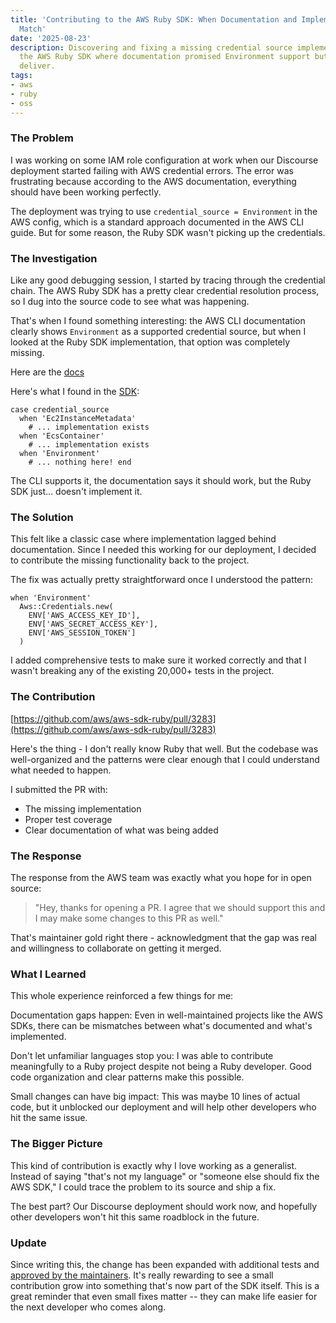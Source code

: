 ```yaml
---
title: 'Contributing to the AWS Ruby SDK: When Documentation and Implementation Don''t
  Match'
date: '2025-08-23'
description: Discovering and fixing a missing credential source implementation in
  the AWS Ruby SDK where documentation promised Environment support but the code didn't
  deliver.
tags:
- aws
- ruby
- oss
---
```


### The Problem

I was working on some IAM role configuration at work when our Discourse
deployment started failing with AWS credential errors. The error was
frustrating because according to the AWS documentation, everything should have
been working perfectly.

The deployment was trying to use `credential_source = Environment` in the AWS
config, which is a standard approach documented in the AWS CLI guide. But for
some reason, the Ruby SDK wasn't picking up the credentials.

### The Investigation

Like any good debugging session, I started by tracing through the credential
chain. The AWS Ruby SDK has a pretty clear credential resolution process, so I
dug into the source code to see what was happening.

That's when I found something interesting: the AWS CLI documentation clearly
shows `Environment` as a supported credential source, but when I looked at the
Ruby SDK implementation, that option was completely missing.

Here are the [docs](https://docs.aws.amazon.com/cli/latest/userguide/cli-configure-role.html)

Here's what I found in the [SDK](https://github.com/aws/aws-sdk-ruby/blob/version-3/gems/aws-sdk-core/lib/aws-sdk-core/shared_config.rb#L362):

```
case credential_source
  when 'Ec2InstanceMetadata'
    # ... implementation exists
  when 'EcsContainer'
    # ... implementation exists
  when 'Environment'
    # ... nothing here! end
```

The CLI supports it, the documentation says it should work, but the Ruby SDK
just... doesn't implement it.

### The Solution

This felt like a classic case where implementation lagged behind documentation.
Since I needed this working for our deployment, I decided to contribute the
missing functionality back to the project.

The fix was actually pretty straightforward once I understood the pattern:
```
when 'Environment'
  Aws::Credentials.new(
    ENV['AWS_ACCESS_KEY_ID'],
    ENV['AWS_SECRET_ACCESS_KEY'],
    ENV['AWS_SESSION_TOKEN']
  )
```

I added comprehensive tests to make sure it worked correctly and that I wasn't
breaking any of the existing 20,000+ tests in the project.

### The Contribution

[https://github.com/aws/aws-sdk-ruby/pull/3283](https://github.com/aws/aws-sdk-ruby/pull/3283)

Here's the thing - I don't really know Ruby that well. But the codebase was
well-organized and the patterns were clear enough that I could understand what
needed to happen.

I submitted the PR with:

-   The missing implementation
-   Proper test coverage
-   Clear documentation of what was being added

### The Response

The response from the AWS team was exactly what you hope for in open source:

> "Hey, thanks for opening a PR. I agree that we should support this and I may
> make some changes to this PR as well."

That's maintainer gold right there - acknowledgment that the gap was real and
willingness to collaborate on getting it merged.

### What I Learned

This whole experience reinforced a few things for me:

Documentation gaps happen: Even in well-maintained projects like the AWS SDKs,
there can be mismatches between what's documented and what's implemented.

Don't let unfamiliar languages stop you: I was able to contribute meaningfully
to a Ruby project despite not being a Ruby developer. Good code organization
and clear patterns make this possible.

Small changes can have big impact: This was maybe 10 lines of actual code, but
it unblocked our deployment and will help other developers who hit the same
issue.

### The Bigger Picture

This kind of contribution is exactly why I love working as a generalist.
Instead of saying "that's not my language" or "someone else should fix the AWS
SDK," I could trace the problem to its source and ship a fix.

The best part? Our Discourse deployment should work now, and hopefully other
developers won't hit this same roadblock in the future.

### Update

Since writing this, the change has been expanded with additional tests and
[approved by the maintainers](https://github.com/aws/aws-sdk-ruby/pull/3283).
It's really rewarding to see a small contribution grow into something that's
now part of the SDK itself. This is a great reminder that even small fixes
matter -- they can make life easier for the next developer who comes along.
